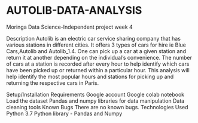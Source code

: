 # AUTOLIB-DATA-ANALYSIS
Moringa Data Science-Independent project week 4

Description
Autolib is an electric car service sharing company that has various stations in different cities. It offers 3 types of cars for hire ie Blue Cars,Autolib and Autolib_1.4. One can pick up a car at a given station and return it at another depending on the individual’s convenience. The number of cars at a station is recorded after every hour to help identify which cars have been picked up or returned within a particular hour. This analysis will help identify the most popular hours and stations for picking up and returning the respective cars in Paris.

Setup/Installation Requirements
Google account
Google colab notebook
Load the dataset
Pandas and numpy libraries for data manipulation
Data cleaning tools
Known Bugs
There are no known bugs.
Technologies Used
Python 3.7
Python library - Pandas and Numpy



